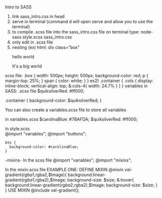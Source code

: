Intro to SASS

1) link sass_intro.css in head
2) serve in terminal (command d will open serve and allow you to use the terminal)
3) to compile .scss file into the sass_intro.css file on terminal type:
    node-sass style.scss sass_intro.css
4) only edit in .scss file
5) nesting (ex)
html:
  div class="box"
    <p>
      hello <span> world </span>
    </p>
    <span> It's a big world </span>
scss file:
  .box {
    width: 500px;
    height: 500px;
    background-color: red;
    p {
      margin-top: 25%;
    }
    span {
      color: white;
    }
  }
ex2)
.container {
  .cols {
    display: inline-block;
    vertical-align: top;
    &:cols-4{
      width: 24.7%
    }
  }
}
variables in SASS:
.scss file
  $quiksilverRed: #ff000;

  .container {
    background-color: $quiksilverRed;
  }

You can also create a variables.scss file to store all variables

in variables.scss
    $carolinaBlue: #7BAFDA;
    $quiksilverRed: #ff000;

in style.scss    
    @import "variables";
    @import "buttons";

    btn {
      background-color: #carolinaBlue;
    }

-mixins-
In the scss file
  @import "variables";
  @import "mixins";

In the mixin.scss file
EXAMPLE ONE:
DEFINE MIXIN
  @mixin val-gradient($rgba1,$rgba2,$Image){
    background:linear-gradient($rgba1,$rgba2),$Image;
    background-size: $size;
    &:hover{
      background:linear-gradient($rgba2,$rgba2),$Image;
      background-size: $size;
    }
  }
USE MIXIN
  @include val-gradient();
